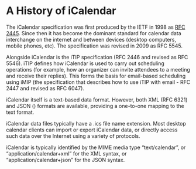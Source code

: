 
<!-- --- title: History -->

# A History of iCalendar #

The iCalendar specification was first produced by the IETF in 1998 as [RFC 2445](https://www.rfc-editor.org/rfc/rfc2445.txt). Since then it has become the dominant standard for calendar data interchange on the internet and between devices (desktop computers, mobile phones, etc). The specification was revised in 2009 as RFC 5545.

Alongside iCalendar is the iTIP specification (RFC 2446 and revised as RFC 5546). iTIP defines how iCalendar is used to carry out scheduling operations (for example, how an organizer can invite attendees to a meeting and receive their replies). This forms the basis for email-based scheduling using iMIP (the specification that describes how to use iTIP with email - RFC 2447 and revised as RFC 6047).

iCalendar itself is a text-based data format. However, both XML (RFC 6321) and JSON () formats are available, providing a one-to-one mapping to the text format.

iCalendar data files typically have a .ics file name extension. Most desktop calendar clients can import or export iCalendar data, or directly access such data over the Internet using a variety of protocols.

iCalendar is typically identified by the MIME media type “text/calendar”, or “application/calendar+xml” for the XML syntax, or “application/calendar+json” for the JSON syntax.